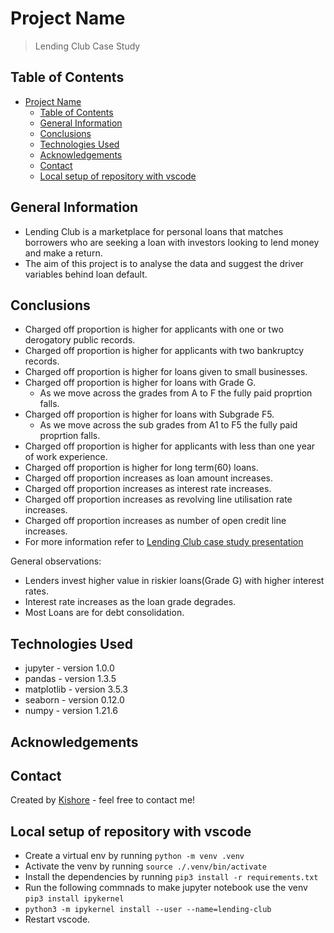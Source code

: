 # Project Name

> Lending Club Case Study

## Table of Contents

- [Project Name](#project-name)
  - [Table of Contents](#table-of-contents)
  - [General Information](#general-information)
  - [Conclusions](#conclusions)
  - [Technologies Used](#technologies-used)
  - [Acknowledgements](#acknowledgements)
  - [Contact](#contact)
  - [Local setup of repository with vscode](#local-setup-of-repository-with-vscode)

## General Information

- Lending Club is a marketplace for personal loans that matches borrowers who are seeking a loan with investors looking to lend money and make a return.
- The aim of this project is to analyse the data and suggest the driver variables behind loan default.

## Conclusions

- Charged off proportion is higher for applicants with one or two derogatory public records.
- Charged off proportion is higher for applicants with two bankruptcy records.
- Charged off proportion is higher for loans given to small businesses.
- Charged off proportion is higher for loans with Grade G.
  - As we move across the grades from A to F the fully paid proprtion falls.
- Charged off proportion is higher for loans with Subgrade F5.
  - As we move across the sub grades from A1 to F5 the fully paid proprtion falls.
- Charged off proportion is higher for applicants with less than one year of work experience.
- Charged off proportion is higher for long term(60) loans.
- Charged off proportion increases as loan amount increases.
- Charged off proportion increases as interest rate increases.
- Charged off proportion increases as revolving line utilisation rate increases.
- Charged off proportion increases as number of open credit line increases.
- For more information refer to [Lending Club case study presentation](./100095_kishore_george.pdf)

General observations:

- Lenders invest higher value in riskier loans(Grade G) with higher interest rates.
- Interest rate increases as the loan grade degrades.
- Most Loans are for debt consolidation.

## Technologies Used

- jupyter - version 1.0.0
- pandas - version 1.3.5
- matplotlib - version 3.5.3
- seaborn - version 0.12.0
- numpy - version 1.21.6
<!-- As the libraries versions keep on changing, it is recommended to mention the version of library used in this project -->

## Acknowledgements

## Contact

Created by [Kishore](https://github.com/kishore-n-george) - feel free to contact me!

## Local setup of repository with vscode

- Create a virtual env by running `python -m venv .venv`
- Activate the venv by running `source ./.venv/bin/activate`
- Install the dependencies by running `pip3 install -r requirements.txt`
- Run the following commnads to make jupyter notebook use the venv `pip3 install ipykernel`
- `python3 -m ipykernel install --user --name=lending-club`
- Restart vscode.
